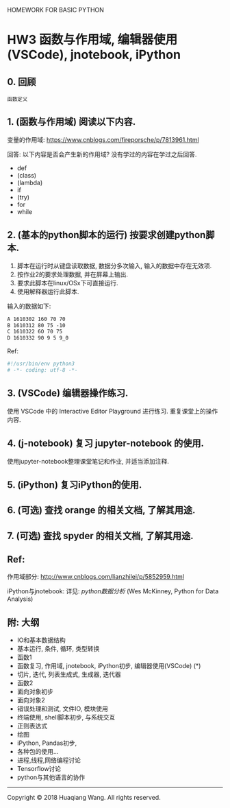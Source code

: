 <!-- Basic python for data analyze -->
<!-- Author: Huaqiang Wang -->

HOMEWORK FOR BASIC PYTHON
# HW3 函数与作用域, 编辑器使用(VSCode), jnotebook, iPython

## 0. 回顾

```
函数定义
```

## 1. (函数与作用域) 阅读以下内容.

变量的作用域: https://www.cnblogs.com/fireporsche/p/7813961.html

回答: 以下内容是否会产生新的作用域? 没有学过的内容在学过之后回答.

* def
* (class)
* (lambda)
* if
* (try)
* for
* while

 <!-- 作用域由def、class、lambda等语句产生，if、try、for等语句并不会产生新的作用域 -->

## 2. (基本的python脚本的运行) 按要求创建python脚本.

1. 脚本在运行时从键盘读取数据, 数据分多次输入, 输入的数据中存在无效项.
1. 按作业2的要求处理数据, 并在屏幕上输出.
1. 要求此脚本在linux/OSx下可直接运行.
1. 使用解释器运行此脚本.

输入的数据如下:

```markdown
A 1610302 160 70 70
B 1610312 80 75 -10
C 1610322 6O 70 75
D 1610332 90 9 5 9_0
```

Ref:
```python
#!/usr/bin/env python3
# -*- coding: utf-8 -*-
```

## 3. (VSCode) 编辑器操作练习.

使用 VSCode 中的 Interactive Editor Playground 进行练习. 重复课堂上的操作内容. 

## 4. (j-notebook) 复习 jupyter-notebook 的使用.

使用jupyter-notebook整理课堂笔记和作业, 并适当添加注释.

## 5. (iPython) 复习iPython的使用.

## 6. (可选) 查找 orange 的相关文档, 了解其用途.

## 7. (可选) 查找 spyder 的相关文档, 了解其用途.

## Ref:

作用域部分: http://www.cnblogs.com/lianzhilei/p/5852959.html

iPython与jnotebook: 详见: *python数据分析* (Wes McKinney, Python for Data Analysis)

## 附: 大纲

* IO和基本数据结构
* 基本运行, 条件, 循环, 类型转换
* 函数1
* 函数复习, 作用域, jnotebook, iPython初步, 编辑器使用(VSCode) (*)
* 切片, 迭代, 列表生成式, 生成器, 迭代器
* 函数2
* 面向对象初步
* 面向对象2
* 错误处理和测试, 文件IO, 模块使用
* 终端使用, shell脚本初步, 与系统交互
* 正则表达式
* 绘图
* iPython, Pandas初步,
* 各种包的使用...
* 进程,线程,网络编程讨论
* Tensorflow讨论
* python与其他语言的协作

***
Copyright © 2018 Huaqiang Wang. All rights reserved. 